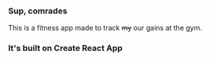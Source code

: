 ### Sup, comrades
This is a fitness app made to track ~~my~~ our gains at the gym.

### It's built on Create React App